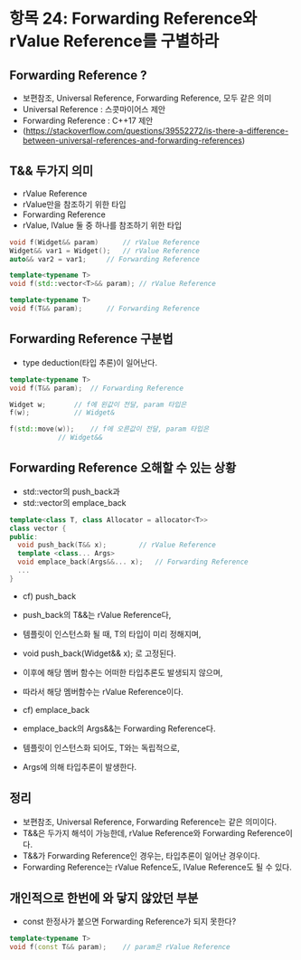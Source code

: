 # 항목 24: Forwarding Reference와 rValue Reference를 구별하라

## Forwarding Reference ?
* 보편참조, Universal Reference, Forwarding Reference, 모두 같은 의미
* Universal Reference : 스콧마이어스 제안
* Forwarding Reference : C++17 제안
* (https://stackoverflow.com/questions/39552272/is-there-a-difference-between-universal-references-and-forwarding-references)

## T&& 두가지 의미
* rValue Reference
* rValue만을 참조하기 위한 타입
* Forwarding Reference
* rValue, lValue 둘 중 하나를 참조하기 위한 타입

```c++
void f(Widget&& param)		// rValue Reference
Widget&& var1 = Widget();	// rValue Reference
auto&& var2 = var1;		// Forwarding Reference

template<typename T>
void f(std::vector<T>&& param);	// rValue Reference

template<typename T>
void f(T&& param);		// Forwarding Reference
```

## Forwarding Reference 구분법
* type deduction(타입 추론)이 일어난다.

```c++
template<typename T>
void f(T&& param);	// Forwarding Reference

Widget w;		// f에 왼값이 전달, param 타입은
f(w);			// Widget&

f(std::move(w));	// f에 오른값이 전달, param 타입은
			// Widget&&
```

## Forwarding Reference 오해할 수 있는 상황
* std::vector의 push_back과
* std::vector의 emplace_back

```c++
template<class T, class Allocator = allocator<T>>
class vector {
public:
  void push_back(T&& x);		// rValue Reference
  template <class... Args>
  void emplace_back(Args&&... x);	// Forwarding Reference
  ...
}
```
* cf) push_back
* push_back의 T&&는 rValue Reference다,
* 템플릿이 인스턴스화 될 때, T의 타입이 미리 정해지며,
* void push_back(Widget&& x); 로 고정된다.
* 이후에 해당 멤버 함수는 어떠한 타입추론도 발생되지 않으며,
* 따라서 해당 멤버함수는 rValue Reference이다.

* cf) emplace_back
* emplace_back의 Args&&는 Forwarding Reference다.
* 템플릿이 인스턴스화 되어도, T와는 독립적으로,
* Args에 의해 타입추론이 발생한다.

## 정리
* 보편참조, Universal Reference, Forwarding Reference는 같은 의미이다.
* T&&은 두가지 해석이 가능한데, rValue Reference와 Forwarding Reference이다.
* T&&가 Forwarding Reference인 경우는, 타입추론이 일어난 경우이다.
* Forwarding Reference는 rValue Refence도, lValue Reference도 될 수 있다.

## 개인적으로 한번에 와 닿지 않았던 부분
* const 한정사가 붙으면 Forwarding Reference가 되지 못한다?
```c++
template<typename T>
void f(const T&& param);	// param은 rValue Reference
```
